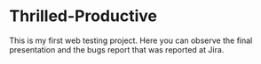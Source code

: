 # Thrilled-Productive
This is my first web testing project. Here you can observe the final presentation and the bugs report that was reported at Jira. 
